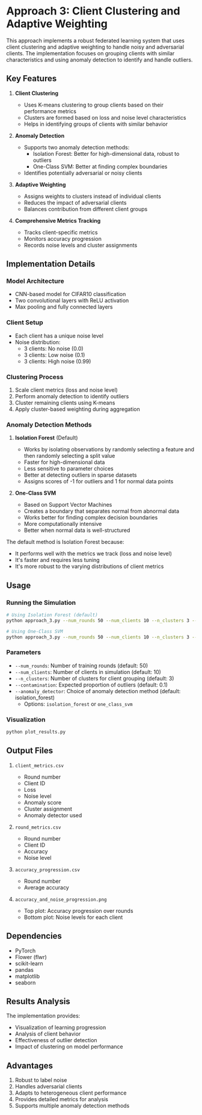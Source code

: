 # Approach 3: Client Clustering and Adaptive Weighting

This approach implements a robust federated learning system that uses client clustering and adaptive weighting to handle noisy and adversarial clients. The implementation focuses on grouping clients with similar characteristics and using anomaly detection to identify and handle outliers.

## Key Features

1. **Client Clustering**
   - Uses K-means clustering to group clients based on their performance metrics
   - Clusters are formed based on loss and noise level characteristics
   - Helps in identifying groups of clients with similar behavior

2. **Anomaly Detection**
   - Supports two anomaly detection methods:
     - Isolation Forest: Better for high-dimensional data, robust to outliers
     - One-Class SVM: Better at finding complex boundaries
   - Identifies potentially adversarial or noisy clients

3. **Adaptive Weighting**
   - Assigns weights to clusters instead of individual clients
   - Reduces the impact of adversarial clients
   - Balances contribution from different client groups

4. **Comprehensive Metrics Tracking**
   - Tracks client-specific metrics
   - Monitors accuracy progression
   - Records noise levels and cluster assignments

## Implementation Details

### Model Architecture
- CNN-based model for CIFAR10 classification
- Two convolutional layers with ReLU activation
- Max pooling and fully connected layers

### Client Setup
- Each client has a unique noise level
- Noise distribution:
  - 3 clients: No noise (0.0)
  - 3 clients: Low noise (0.1)
  - 3 clients: High noise (0.99)

### Clustering Process
1. Scale client metrics (loss and noise level)
2. Perform anomaly detection to identify outliers
3. Cluster remaining clients using K-means
4. Apply cluster-based weighting during aggregation

### Anomaly Detection Methods
1. **Isolation Forest** (Default)
   - Works by isolating observations by randomly selecting a feature and then randomly selecting a split value
   - Faster for high-dimensional data 
   - Less sensitive to parameter choices
   - Better at detecting outliers in sparse datasets
   - Assigns scores of -1 for outliers and 1 for normal data points
   
2. **One-Class SVM**
   - Based on Support Vector Machines
   - Creates a boundary that separates normal from abnormal data
   - Works better for finding complex decision boundaries
   - More computationally intensive
   - Better when normal data is well-structured

The default method is Isolation Forest because:
- It performs well with the metrics we track (loss and noise level)
- It's faster and requires less tuning
- It's more robust to the varying distributions of client metrics

## Usage

### Running the Simulation
```bash
# Using Isolation Forest (default)
python approach_3.py --num_rounds 50 --num_clients 10 --n_clusters 3 --contamination 0.1 --anomaly_detector isolation_forest

# Using One-Class SVM
python approach_3.py --num_rounds 50 --num_clients 10 --n_clusters 3 --contamination 0.1 --anomaly_detector one_class_svm
```

### Parameters
- `--num_rounds`: Number of training rounds (default: 50)
- `--num_clients`: Number of clients in simulation (default: 10)
- `--n_clusters`: Number of clusters for client grouping (default: 3)
- `--contamination`: Expected proportion of outliers (default: 0.1)
- `--anomaly_detector`: Choice of anomaly detection method (default: isolation_forest)
  - Options: `isolation_forest` or `one_class_svm`

### Visualization
```bash
python plot_results.py
```

## Output Files

1. `client_metrics.csv`
   - Round number
   - Client ID
   - Loss
   - Noise level
   - Anomaly score
   - Cluster assignment
   - Anomaly detector used

2. `round_metrics.csv`
   - Round number
   - Client ID
   - Accuracy
   - Noise level

3. `accuracy_progression.csv`
   - Round number
   - Average accuracy

4. `accuracy_and_noise_progression.png`
   - Top plot: Accuracy progression over rounds
   - Bottom plot: Noise levels for each client

## Dependencies
- PyTorch
- Flower (flwr)
- scikit-learn
- pandas
- matplotlib
- seaborn

## Results Analysis
The implementation provides:
- Visualization of learning progression
- Analysis of client behavior
- Effectiveness of outlier detection
- Impact of clustering on model performance

## Advantages
1. Robust to label noise
2. Handles adversarial clients
3. Adapts to heterogeneous client performance
4. Provides detailed metrics for analysis
5. Supports multiple anomaly detection methods